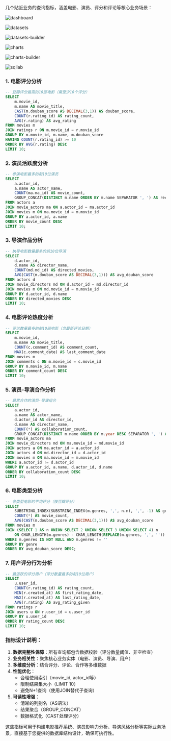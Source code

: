 几个贴近业务的查询指标，涵盖电影、演员、评分和评论等核心业务场景：

![dashboard](images/dashboard.png)

![datasets](images/datasets.png)

![datasets-builder](images/datasets-builder.png)

![charts](images/charts.png)

![charts-builder](images/charts-builder.png)

![sqllab](images/sqllab.png)


### 1. **电影评分分析**
```sql
-- 豆瓣评分最高的10部电影（需至少10个评分）
SELECT 
    m.movie_id,
    m.name AS movie_title,
    CAST(m.douban_score AS DECIMAL(3,1)) AS douban_score,
    COUNT(r.rating_id) AS rating_count,
    AVG(r.rating) AS avg_rating
FROM movies m
JOIN ratings r ON m.movie_id = r.movie_id
GROUP BY m.movie_id, m.name, m.douban_score
HAVING COUNT(r.rating_id) >= 10
ORDER BY AVG(r.rating) DESC
LIMIT 10;
```

### 2. **演员活跃度分析**
```sql
-- 参演电影最多的前10位演员
SELECT 
    a.actor_id,
    a.name AS actor_name,
    COUNT(ma.ma_id) AS movie_count,
    GROUP_CONCAT(DISTINCT m.name ORDER BY m.name SEPARATOR ', ') AS recent_movies
FROM actors a
JOIN movie_actors ma ON a.actor_id = ma.actor_id
JOIN movies m ON ma.movie_id = m.movie_id
GROUP BY a.actor_id, a.name
ORDER BY movie_count DESC
LIMIT 10;
```

### 3. **导演作品分析**
```sql
-- 执导电影数量最多的前10位导演
SELECT 
    d.actor_id,
    d.name AS director_name,
    COUNT(md.md_id) AS directed_movies,
    AVG(CAST(m.douban_score AS DECIMAL(3,1))) AS avg_douban_score
FROM actors d
JOIN movie_directors md ON d.actor_id = md.director_id
JOIN movies m ON md.movie_id = m.movie_id
GROUP BY d.actor_id, d.name
ORDER BY directed_movies DESC
LIMIT 10;
```

### 4. **电影评论热度分析**
```sql
-- 评论数量最多的前10部电影（含最新评论日期）
SELECT 
    m.movie_id,
    m.name AS movie_title,
    COUNT(c.comment_id) AS comment_count,
    MAX(c.comment_date) AS last_comment_date
FROM movies m
JOIN comments c ON m.movie_id = c.movie_id
GROUP BY m.movie_id, m.name
ORDER BY comment_count DESC
LIMIT 10;
```

### 5. **演员-导演合作分析**
```sql
-- 最常合作的演员-导演组合
SELECT 
    a.actor_id,
    a.name AS actor_name,
    d.actor_id AS director_id,
    d.name AS director_name,
    COUNT(*) AS collaboration_count,
    GROUP_CONCAT(DISTINCT m.name ORDER BY m.year DESC SEPARATOR ', ') AS collaboration_movies
FROM movie_actors ma
JOIN movie_directors md ON ma.movie_id = md.movie_id
JOIN actors a ON ma.actor_id = a.actor_id
JOIN actors d ON md.director_id = d.actor_id
JOIN movies m ON ma.movie_id = m.movie_id
WHERE a.actor_id != d.actor_id
GROUP BY a.actor_id, a.name, d.actor_id, d.name
ORDER BY collaboration_count DESC
LIMIT 10;
```

### 6. **电影类型分析**
```sql
-- 各类型电影的平均评分（按豆瓣评分）
SELECT 
    SUBSTRING_INDEX(SUBSTRING_INDEX(m.genres, ',', n.n), ',', -1) AS genre,
    COUNT(*) AS movie_count,
    AVG(CAST(m.douban_score AS DECIMAL(3,1))) AS avg_douban_score
FROM movies m
JOIN (SELECT 1 AS n UNION SELECT 2 UNION SELECT 3 UNION SELECT 4) n
    ON CHAR_LENGTH(m.genres) - CHAR_LENGTH(REPLACE(m.genres, ',', '')) >= n.n - 1
WHERE m.genres IS NOT NULL AND m.genres != ''
GROUP BY genre
ORDER BY avg_douban_score DESC;
```

### 7. **用户评分行为分析**
```sql
-- 最活跃的评分用户（评分数量最多的前10位用户）
SELECT 
    u.user_id,
    COUNT(r.rating_id) AS rating_count,
    MIN(r.created_at) AS first_rating_date,
    MAX(r.created_at) AS last_rating_date,
    AVG(r.rating) AS avg_rating_given
FROM ratings r
JOIN users u ON r.user_id = u.user_id
GROUP BY u.user_id
ORDER BY rating_count DESC
LIMIT 10;
```

### 指标设计说明：
1. **数据完整性保障**：所有查询都包含数据校验（评分数量阈值、非空检查）
2. **业务相关性**：聚焦核心业务实体（电影、演员、导演、用户）
3. **多维度分析**：结合评分、评论、合作等多维数据
4. **性能优化**：
   - 合理使用索引（movie_id, actor_id等）
   - 限制结果集大小（LIMIT 10）
   - 避免N+1查询（使用JOIN替代子查询）
5. **可读性增强**：
   - 清晰的列别名（AS语法）
   - 结果聚合（GROUP_CONCAT）
   - 数据格式化（CAST处理评分）

这些指标可用于构建电影推荐系统、演员影响力分析、导演风格分析等实际业务场景，直接基于您提供的数据库结构设计，确保可执行性。